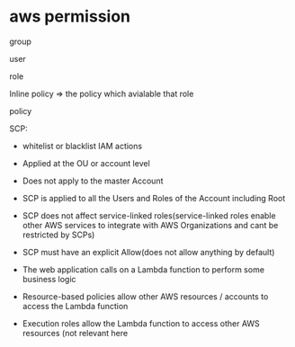 # aws permission

group

user

role

Inline policy => the policy which avialable that role

policy 



SCP: 

- whitelist or blacklist IAM actions
- Applied at the OU or account level
- Does not apply to the master Account
- SCP is applied to all the Users and Roles of the Account including Root
- SCP does not affect service-linked roles(service-linked roles enable other AWS services to integrate with AWS Organizations and cant be restricted by SCPs)
- SCP must have an explicit Allow(does not allow anything by default)





- The web application calls on a Lambda function to perform some business logic 

- Resource-based policies allow other AWS resources / accounts to access the Lambda function 
- Execution roles allow the Lambda function to access other AWS resources (not relevant here